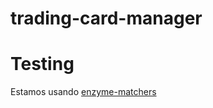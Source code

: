 # trading-card-manager

# Testing
Estamos usando [enzyme-matchers](https://github.com/FormidableLabs/enzyme-matchers/blob/master/packages/jest-enzyme/README.md)
